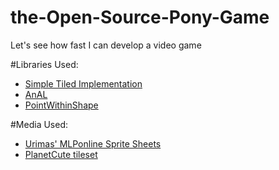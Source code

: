 # the-Open-Source-Pony-Game
Let's see how fast I can develop a video game

#Libraries Used:

* [Simple Tiled Implementation](https://github.com/karai17/Simple-Tiled-Implementation)
* [AnAL](https://love2d.org/wiki/AnAL)
* [PointWithinShape](https://love2d.org/wiki/PointWithinShape)

#Media Used:

* [Urimas' MLPonline Sprite Sheets](http://urimas.deviantart.com/art/MLPonline-Sprite-Sheets-341840400)
* [PlanetCute tileset](http://www.lostgarden.com/2007/05/dancs-miraculously-flexible-game.html)


